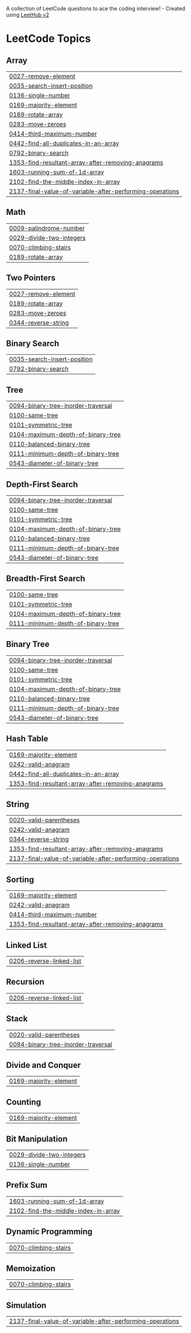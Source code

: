 A collection of LeetCode questions to ace the coding interview! - Created using [LeetHub v2](https://github.com/arunbhardwaj/LeetHub-2.0)
<!---LeetCode Topics Start-->
# LeetCode Topics
## Array
|  |
| ------- |
| [0027-remove-element](https://github.com/Tanoosree2006/LeetCode/tree/master/0027-remove-element) |
| [0035-search-insert-position](https://github.com/Tanoosree2006/LeetCode/tree/master/0035-search-insert-position) |
| [0136-single-number](https://github.com/Tanoosree2006/LeetCode/tree/master/0136-single-number) |
| [0169-majority-element](https://github.com/Tanoosree2006/LeetCode/tree/master/0169-majority-element) |
| [0189-rotate-array](https://github.com/Tanoosree2006/LeetCode/tree/master/0189-rotate-array) |
| [0283-move-zeroes](https://github.com/Tanoosree2006/LeetCode/tree/master/0283-move-zeroes) |
| [0414-third-maximum-number](https://github.com/Tanoosree2006/LeetCode/tree/master/0414-third-maximum-number) |
| [0442-find-all-duplicates-in-an-array](https://github.com/Tanoosree2006/LeetCode/tree/master/0442-find-all-duplicates-in-an-array) |
| [0792-binary-search](https://github.com/Tanoosree2006/LeetCode/tree/master/0792-binary-search) |
| [1353-find-resultant-array-after-removing-anagrams](https://github.com/Tanoosree2006/LeetCode/tree/master/1353-find-resultant-array-after-removing-anagrams) |
| [1603-running-sum-of-1d-array](https://github.com/Tanoosree2006/LeetCode/tree/master/1603-running-sum-of-1d-array) |
| [2102-find-the-middle-index-in-array](https://github.com/Tanoosree2006/LeetCode/tree/master/2102-find-the-middle-index-in-array) |
| [2137-final-value-of-variable-after-performing-operations](https://github.com/Tanoosree2006/LeetCode/tree/master/2137-final-value-of-variable-after-performing-operations) |
## Math
|  |
| ------- |
| [0009-palindrome-number](https://github.com/Tanoosree2006/LeetCode/tree/master/0009-palindrome-number) |
| [0029-divide-two-integers](https://github.com/Tanoosree2006/LeetCode/tree/master/0029-divide-two-integers) |
| [0070-climbing-stairs](https://github.com/Tanoosree2006/LeetCode/tree/master/0070-climbing-stairs) |
| [0189-rotate-array](https://github.com/Tanoosree2006/LeetCode/tree/master/0189-rotate-array) |
## Two Pointers
|  |
| ------- |
| [0027-remove-element](https://github.com/Tanoosree2006/LeetCode/tree/master/0027-remove-element) |
| [0189-rotate-array](https://github.com/Tanoosree2006/LeetCode/tree/master/0189-rotate-array) |
| [0283-move-zeroes](https://github.com/Tanoosree2006/LeetCode/tree/master/0283-move-zeroes) |
| [0344-reverse-string](https://github.com/Tanoosree2006/LeetCode/tree/master/0344-reverse-string) |
## Binary Search
|  |
| ------- |
| [0035-search-insert-position](https://github.com/Tanoosree2006/LeetCode/tree/master/0035-search-insert-position) |
| [0792-binary-search](https://github.com/Tanoosree2006/LeetCode/tree/master/0792-binary-search) |
## Tree
|  |
| ------- |
| [0094-binary-tree-inorder-traversal](https://github.com/Tanoosree2006/LeetCode/tree/master/0094-binary-tree-inorder-traversal) |
| [0100-same-tree](https://github.com/Tanoosree2006/LeetCode/tree/master/0100-same-tree) |
| [0101-symmetric-tree](https://github.com/Tanoosree2006/LeetCode/tree/master/0101-symmetric-tree) |
| [0104-maximum-depth-of-binary-tree](https://github.com/Tanoosree2006/LeetCode/tree/master/0104-maximum-depth-of-binary-tree) |
| [0110-balanced-binary-tree](https://github.com/Tanoosree2006/LeetCode/tree/master/0110-balanced-binary-tree) |
| [0111-minimum-depth-of-binary-tree](https://github.com/Tanoosree2006/LeetCode/tree/master/0111-minimum-depth-of-binary-tree) |
| [0543-diameter-of-binary-tree](https://github.com/Tanoosree2006/LeetCode/tree/master/0543-diameter-of-binary-tree) |
## Depth-First Search
|  |
| ------- |
| [0094-binary-tree-inorder-traversal](https://github.com/Tanoosree2006/LeetCode/tree/master/0094-binary-tree-inorder-traversal) |
| [0100-same-tree](https://github.com/Tanoosree2006/LeetCode/tree/master/0100-same-tree) |
| [0101-symmetric-tree](https://github.com/Tanoosree2006/LeetCode/tree/master/0101-symmetric-tree) |
| [0104-maximum-depth-of-binary-tree](https://github.com/Tanoosree2006/LeetCode/tree/master/0104-maximum-depth-of-binary-tree) |
| [0110-balanced-binary-tree](https://github.com/Tanoosree2006/LeetCode/tree/master/0110-balanced-binary-tree) |
| [0111-minimum-depth-of-binary-tree](https://github.com/Tanoosree2006/LeetCode/tree/master/0111-minimum-depth-of-binary-tree) |
| [0543-diameter-of-binary-tree](https://github.com/Tanoosree2006/LeetCode/tree/master/0543-diameter-of-binary-tree) |
## Breadth-First Search
|  |
| ------- |
| [0100-same-tree](https://github.com/Tanoosree2006/LeetCode/tree/master/0100-same-tree) |
| [0101-symmetric-tree](https://github.com/Tanoosree2006/LeetCode/tree/master/0101-symmetric-tree) |
| [0104-maximum-depth-of-binary-tree](https://github.com/Tanoosree2006/LeetCode/tree/master/0104-maximum-depth-of-binary-tree) |
| [0111-minimum-depth-of-binary-tree](https://github.com/Tanoosree2006/LeetCode/tree/master/0111-minimum-depth-of-binary-tree) |
## Binary Tree
|  |
| ------- |
| [0094-binary-tree-inorder-traversal](https://github.com/Tanoosree2006/LeetCode/tree/master/0094-binary-tree-inorder-traversal) |
| [0100-same-tree](https://github.com/Tanoosree2006/LeetCode/tree/master/0100-same-tree) |
| [0101-symmetric-tree](https://github.com/Tanoosree2006/LeetCode/tree/master/0101-symmetric-tree) |
| [0104-maximum-depth-of-binary-tree](https://github.com/Tanoosree2006/LeetCode/tree/master/0104-maximum-depth-of-binary-tree) |
| [0110-balanced-binary-tree](https://github.com/Tanoosree2006/LeetCode/tree/master/0110-balanced-binary-tree) |
| [0111-minimum-depth-of-binary-tree](https://github.com/Tanoosree2006/LeetCode/tree/master/0111-minimum-depth-of-binary-tree) |
| [0543-diameter-of-binary-tree](https://github.com/Tanoosree2006/LeetCode/tree/master/0543-diameter-of-binary-tree) |
## Hash Table
|  |
| ------- |
| [0169-majority-element](https://github.com/Tanoosree2006/LeetCode/tree/master/0169-majority-element) |
| [0242-valid-anagram](https://github.com/Tanoosree2006/LeetCode/tree/master/0242-valid-anagram) |
| [0442-find-all-duplicates-in-an-array](https://github.com/Tanoosree2006/LeetCode/tree/master/0442-find-all-duplicates-in-an-array) |
| [1353-find-resultant-array-after-removing-anagrams](https://github.com/Tanoosree2006/LeetCode/tree/master/1353-find-resultant-array-after-removing-anagrams) |
## String
|  |
| ------- |
| [0020-valid-parentheses](https://github.com/Tanoosree2006/LeetCode/tree/master/0020-valid-parentheses) |
| [0242-valid-anagram](https://github.com/Tanoosree2006/LeetCode/tree/master/0242-valid-anagram) |
| [0344-reverse-string](https://github.com/Tanoosree2006/LeetCode/tree/master/0344-reverse-string) |
| [1353-find-resultant-array-after-removing-anagrams](https://github.com/Tanoosree2006/LeetCode/tree/master/1353-find-resultant-array-after-removing-anagrams) |
| [2137-final-value-of-variable-after-performing-operations](https://github.com/Tanoosree2006/LeetCode/tree/master/2137-final-value-of-variable-after-performing-operations) |
## Sorting
|  |
| ------- |
| [0169-majority-element](https://github.com/Tanoosree2006/LeetCode/tree/master/0169-majority-element) |
| [0242-valid-anagram](https://github.com/Tanoosree2006/LeetCode/tree/master/0242-valid-anagram) |
| [0414-third-maximum-number](https://github.com/Tanoosree2006/LeetCode/tree/master/0414-third-maximum-number) |
| [1353-find-resultant-array-after-removing-anagrams](https://github.com/Tanoosree2006/LeetCode/tree/master/1353-find-resultant-array-after-removing-anagrams) |
## Linked List
|  |
| ------- |
| [0206-reverse-linked-list](https://github.com/Tanoosree2006/LeetCode/tree/master/0206-reverse-linked-list) |
## Recursion
|  |
| ------- |
| [0206-reverse-linked-list](https://github.com/Tanoosree2006/LeetCode/tree/master/0206-reverse-linked-list) |
## Stack
|  |
| ------- |
| [0020-valid-parentheses](https://github.com/Tanoosree2006/LeetCode/tree/master/0020-valid-parentheses) |
| [0094-binary-tree-inorder-traversal](https://github.com/Tanoosree2006/LeetCode/tree/master/0094-binary-tree-inorder-traversal) |
## Divide and Conquer
|  |
| ------- |
| [0169-majority-element](https://github.com/Tanoosree2006/LeetCode/tree/master/0169-majority-element) |
## Counting
|  |
| ------- |
| [0169-majority-element](https://github.com/Tanoosree2006/LeetCode/tree/master/0169-majority-element) |
## Bit Manipulation
|  |
| ------- |
| [0029-divide-two-integers](https://github.com/Tanoosree2006/LeetCode/tree/master/0029-divide-two-integers) |
| [0136-single-number](https://github.com/Tanoosree2006/LeetCode/tree/master/0136-single-number) |
## Prefix Sum
|  |
| ------- |
| [1603-running-sum-of-1d-array](https://github.com/Tanoosree2006/LeetCode/tree/master/1603-running-sum-of-1d-array) |
| [2102-find-the-middle-index-in-array](https://github.com/Tanoosree2006/LeetCode/tree/master/2102-find-the-middle-index-in-array) |
## Dynamic Programming
|  |
| ------- |
| [0070-climbing-stairs](https://github.com/Tanoosree2006/LeetCode/tree/master/0070-climbing-stairs) |
## Memoization
|  |
| ------- |
| [0070-climbing-stairs](https://github.com/Tanoosree2006/LeetCode/tree/master/0070-climbing-stairs) |
## Simulation
|  |
| ------- |
| [2137-final-value-of-variable-after-performing-operations](https://github.com/Tanoosree2006/LeetCode/tree/master/2137-final-value-of-variable-after-performing-operations) |
<!---LeetCode Topics End-->